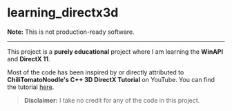 # learning_directx3d

**Note:** This is not production-ready software.

---

This project is a **purely educational** project where I am learning the **WinAPI** and **DirectX 11**.

Most of the code has been inspired by or directly attributed to **ChiliTomatoNoodle's C++ 3D DirectX Tutorial** on YouTube. You can find the tutorial [here](https://www.youtube.com/playlist?list=PLqCJpWy5Fohd3S7ICFXwUomYW0Wv67pDD).

> **Disclaimer:** I take no credit for any of the code in this project.
